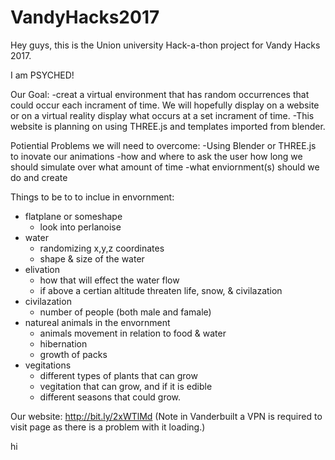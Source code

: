 # VandyHacks2017

Hey guys,
  this is the Union university Hack-a-thon project for Vandy Hacks 2017. 

I am PSYCHED!

Our Goal:
-creat a virtual environment that has random occurrences that could occur each incrament of time. We will hopefully display on a website      or on a virtual reality display what occurs at a set incrament of time. 
-This website is planning on using THREE.js and templates imported from blender. 


Potiential Problems we will need to overcome:
  -Using Blender or THREE.js to inovate our animations
  -how and where to ask the user how long we should simulate over what amount of time
  -what enviornment(s) should we do and create
  
  
  
Things to be to to inclue in envornment: 
  - flatplane or someshape 
    - look into perlanoise
  - water
    - randomizing x,y,z coordinates
    - shape & size of the water
  - elivation
    - how that will effect the water flow
    - if above a certian altitude threaten life, snow, & civilazation
  - civilazation
    - number of people (both male and famale)
  - natureal animals in the envornment
    - animals movement in relation to food & water
    - hibernation
    - growth of packs
  - vegitations
    - different types of plants that can grow
    - vegitation that can grow, and if it is edible
    - different seasons that could grow. 

Our website: 
http://bit.ly/2xWTlMd
(Note in Vanderbuilt a VPN is required to visit page as there is a problem with it loading.)

hi
